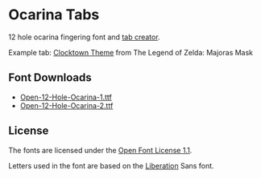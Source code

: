 Ocarina Tabs
============

12 hole ocarina fingering font and [tab creator](http://panzi.github.io/ocarina_tabs).

Example tab: [Clocktown Theme](http://tinyurl.com/clocktown) from The Legend of Zelda: Majoras Mask

Font Downloads
--------------
 * [Open-12-Hole-Ocarina-1.ttf](https://panzi.github.io/ocarina_tabs/Open-12-Hole-Ocarina-1.ttf)
 * [Open-12-Hole-Ocarina-2.ttf](https://panzi.github.io/ocarina_tabs/Open-12-Hole-Ocarina-2.ttf)

License
-------
The fonts are licensed under the [Open Font License 1.1](http://scripts.sil.org/OFL).

Letters used in the font are based on the [Liberation](https://fedorahosted.org/liberation-fonts/)
Sans font.
